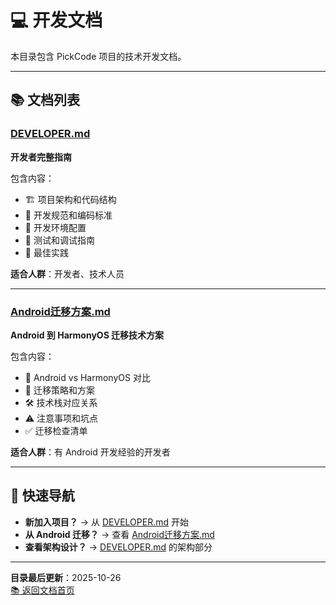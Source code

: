 # 💻 开发文档

本目录包含 PickCode 项目的技术开发文档。

---

## 📚 文档列表

### [DEVELOPER.md](./DEVELOPER.md)
**开发者完整指南**

包含内容：
- 🏗️ 项目架构和代码结构
- 📝 开发规范和编码标准
- 🔧 开发环境配置
- 🧪 测试和调试指南
- 🚀 最佳实践

**适合人群**：开发者、技术人员

---

### [Android迁移方案.md](./Android迁移方案.md)
**Android 到 HarmonyOS 迁移技术方案**

包含内容：
- 📱 Android vs HarmonyOS 对比
- 🔄 迁移策略和方案
- 🛠️ 技术栈对应关系
- ⚠️ 注意事项和坑点
- ✅ 迁移检查清单

**适合人群**：有 Android 开发经验的开发者

---

## 🎯 快速导航

- **新加入项目？** → 从 [DEVELOPER.md](./DEVELOPER.md) 开始
- **从 Android 迁移？** → 查看 [Android迁移方案.md](./Android迁移方案.md)
- **查看架构设计？** → [DEVELOPER.md](./DEVELOPER.md) 的架构部分

---

**目录最后更新**：2025-10-26  
[📚 返回文档首页](../README.md)

